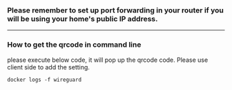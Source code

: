 ### Please remember to set up port forwarding in your router if you will be using your home's public IP address.
---
### How to get the qrcode in command line
please execute below code, it will pop up the qrcode code. Please use client side to add the setting.
```
docker logs -f wireguard
```
